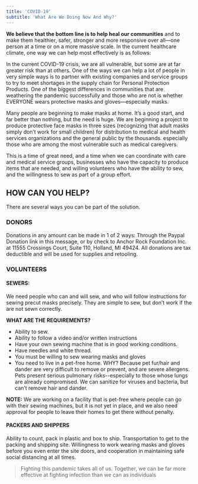 ```yaml
---
title: 'COVID-19'
subtitle: 'What Are We Doing Now And Why?'
---
```


__We believe that the bottom line is to help heal our communities__ and to make them healthier, safer, stronger and more
responsive over all—one person at a time or on a more massive scale. In the current healthcare climate, one way we can
help most effectively is as follows:

In the current COVID-19 crisis, we are all vulnerable, but some are at far greater risk than at others. One of the ways
we can help a lot of people in very simple ways is to partner with existing companies and service groups to try to meet
shortages in the supply chain for Personal Protection Products. One of the biggest differences in communities that are
weathering the pandemic successfully and those who are not is whether EVERYONE wears protective masks and
gloves—especially masks.

Many people are beginning to make masks at home. It’s a good start, and far better than nothing, but the need is huge.
We are beginning a project to produce protective face masks in three sizes (recognizing that adult masks simply don’t
work for small children) for distribution to medical and health services organizations and the general public by the
thousands. especially those who are among the most vulnerable such as medical caregivers.

This is a time of great need, and a time when we can coordinate with care and medical service groups, businesses who
have the capacity to produce items that are needed, and willing volunteers who have the ability to sew, and the
willingness to sew as part of a group effort.

## HOW CAN YOU HELP?
There are several ways you can be part of the solution.

### DONORS
Donations in any amount can be made in 1 of 2 ways: Through the Paypal Donation link in this message, or by check to
Anchor Rock Foundation Inc. at 11555 Crossings Court, Suite 110, Holland, MI 49424. All donations are tax deductible and
will be used for supplies and retooling.

### VOLUNTEERS
#### SEWERS:
We need people who can and will sew, and who will follow instructions for sewing precut masks precisely. They
are simple to sew, but don’t work if the are not sewn correctly.

__WHAT ARE THE REQUIREMENTS?__
* Ability to sew.
* Ability to follow a video and/or written instructions
* Have your own sewing machine that is in good working conditions.
* Have needles and white thread.
* You must be willing to sew wearing masks and gloves
* You need to live in a pet-free home. WHY? Because pet fur/hair and dander are very difficult to remove or prevent, and
are severe allergens. Pets present serious pulmonary risks--especially to those whose lungs are already compromised. We
can sanitize for viruses and bacteria, but can’t remove hair and dander.

__NOTE:__ We are working on a facility that is pet-free where people can go with their sewing machines, but it is not yet in
place, and we also need approval for people to leave their homes to get there without penalty.

#### PACKERS AND SHIPPERS
Ability to count, pack in plastic and box to ship.
Transportation to get to the packing and shipping site.
Willingness to work wearing masks and gloves before you even enter the site doors, and cooperation in maintaining safe
social distancing at all times.

> Fighting this pandemic takes all of us. Together, we can be far more effective at fighting infection than we can as
individuals
